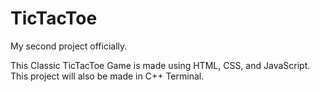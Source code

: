# TicTacToe
My second project officially.

This Classic TicTacToe Game is made using HTML, CSS, and JavaScript. <br>
This project will also be made in C++ Terminal.
